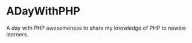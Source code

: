 ADayWithPHP
===========

A day with PHP awesomeness to share my knowledge of PHP to newbie learners.
